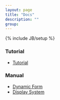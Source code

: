 ```yaml
---
layout: page
title: "Docs"
description: ""
group:
---
```

{% include JB/setup %}

### Tutorial

* [Tutorial](./tutorial/tutorial.html)

### Manual

* [Dynamic Form](./dynamicform.html)
* [Display System](./display.html)





